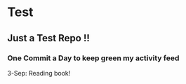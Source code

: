 # Test
## Just a Test Repo !!
### One Commit a Day to keep green my activity feed 

3-Sep: Reading book!